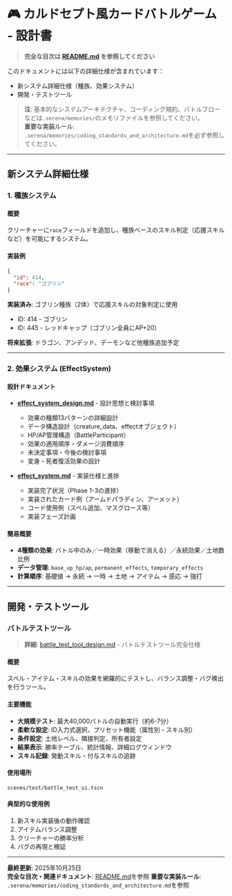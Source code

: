 # 🎮 カルドセプト風カードバトルゲーム - 設計書

> **完全な目次は [README.md](../README.md) を参照してください**

このドキュメントには以下の詳細仕様が含まれています：
- 新システム詳細仕様（種族、効果システム）
- 開発・テストツール

> **注**: 基本的なシステムアーキテクチャ、コーディング規約、バトルフローなどは`.serena/memories/`のメモリファイルを参照してください。  
> **重要な実装ルール**: `.serena/memories/coding_standards_and_architecture.md`を必ず参照してください。

---

## 新システム詳細仕様

### 1. 種族システム

#### 概要
クリーチャーに`race`フィールドを追加し、種族ベースのスキル判定（応援スキルなど）を可能にするシステム。

#### 実装例
```json
{
  "id": 414,
  "race": "ゴブリン"
}
```

**実装済み**: ゴブリン種族（2体）で応援スキルの対象判定に使用
- ID: 414 - ゴブリン
- ID: 445 - レッドキャップ（ゴブリン全員にAP+20）

**将来拡張**: ドラゴン、アンデッド、デーモンなど他種族追加予定

---

### 2. 効果システム (EffectSystem)

#### 設計ドキュメント
- **[effect_system_design.md](effect_system_design.md)** - 設計思想と検討事項
  - 効果の種類13パターンの詳細設計
  - データ構造設計（creature_data、effectオブジェクト）
  - HP/AP管理構造（BattleParticipant）
  - 効果の適用順序・ダメージ消費順序
  - 未決定事項・今後の検討事項
  - 変身・死者復活効果の設計

- **[effect_system.md](effect_system.md)** - 実装仕様と進捗
  - 実装完了状況（Phase 1-3の進捗）
  - 実装されたカード例（アームドパラディン、アーメット）
  - コード使用例（スペル追加、マスグロース等）
  - 実装フェーズ計画

#### 簡易概要
- **4種類の効果**: バトル中のみ／一時効果（移動で消える）／永続効果／土地数比例
- **データ管理**: `base_up_hp/ap`, `permanent_effects`, `temporary_effects`
- **計算順序**: 基礎値 → 永続 → 一時 → 土地 → アイテム → 感応 → 強打

---

## 開発・テストツール

### バトルテストツール

> **詳細**: [battle_test_tool_design.md](battle_test_tool_design.md) - バトルテストツール完全仕様

#### 概要
スペル・アイテム・スキルの効果を網羅的にテストし、バランス調整・バグ検出を行うツール。

#### 主要機能
- **大規模テスト**: 最大40,000バトルの自動実行（約6-7分）
- **柔軟な設定**: ID入力式選択、プリセット機能（属性別・スキル別）
- **条件設定**: 土地レベル、隣接判定、所有者設定
- **結果表示**: 勝率テーブル、統計情報、詳細ログウィンドウ
- **スキル記録**: 発動スキル・付与スキルの追跡

#### 使用場所
`scenes/test/battle_test_ui.tscn`

#### 典型的な使用例
1. 新スキル実装後の動作確認
2. アイテムバランス調整
3. クリーチャーの勝率分析
4. バグの再現と検証

---

**最終更新**: 2025年10月25日  
**完全な目次・関連ドキュメント**: [README.md](../README.md)を参照
**重要な実装ルール**: `.serena/memories/coding_standards_and_architecture.md`を参照
